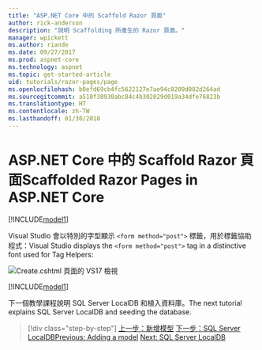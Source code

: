 ```yaml
---
title: "ASP.NET Core 中的 Scaffold Razor 頁面"
author: rick-anderson
description: "說明 Scaffolding 所產生的 Razor 頁面。"
manager: wpickett
ms.author: riande
ms.date: 09/27/2017
ms.prod: aspnet-core
ms.technology: aspnet
ms.topic: get-started-article
uid: tutorials/razor-pages/page
ms.openlocfilehash: b0efd69cb4fc5622127e7ae94c8209d082d264ad
ms.sourcegitcommit: a510f38930abc84c4b302029d019a34dfe76823b
ms.translationtype: HT
ms.contentlocale: zh-TW
ms.lasthandoff: 01/30/2018
---
```

# <a name="scaffolded-razor-pages-in-aspnet-core"></a><span data-ttu-id="3ef9c-103">ASP.NET Core 中的 Scaffold Razor 頁面</span><span class="sxs-lookup"><span data-stu-id="3ef9c-103">Scaffolded Razor Pages in ASP.NET Core</span></span>

[!INCLUDE[model1](../../includes/RP/page1.md)]

<span data-ttu-id="3ef9c-104">Visual Studio 會以特別的字型顯示 `<form method="post">` 標籤，用於標籤協助程式：</span><span class="sxs-lookup"><span data-stu-id="3ef9c-104">Visual Studio displays the `<form method="post">` tag in a distinctive font used for Tag Helpers:</span></span> 

![Create.cshtml 頁面的 VS17 檢視](page/_static/th.png)

[!INCLUDE[model1](../../includes/RP/page2.md)]

<span data-ttu-id="3ef9c-106">下一個教學課程說明 SQL Server LocalDB 和植入資料庫。</span><span class="sxs-lookup"><span data-stu-id="3ef9c-106">The next tutorial explains SQL Server LocalDB and seeding the database.</span></span>

>[!div class="step-by-step"]
<span data-ttu-id="3ef9c-107">[上一步：新增模型](xref:tutorials/razor-pages/model)
[下一步：SQL Server LocalDB](xref:tutorials/razor-pages/sql)</span><span class="sxs-lookup"><span data-stu-id="3ef9c-107">[Previous: Adding a model](xref:tutorials/razor-pages/model)
[Next: SQL Server LocalDB](xref:tutorials/razor-pages/sql)</span></span>
